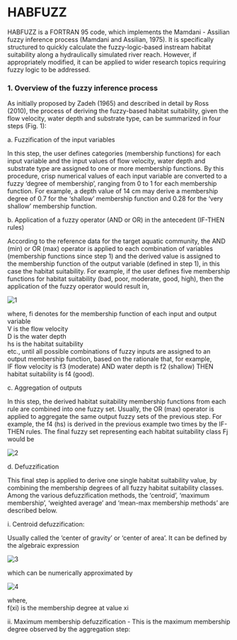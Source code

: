 # HABFUZZ

HABFUZZ is a FORTRAN 95 code, which implements the Mamdani - Assilian fuzzy inference process (Mamdani and Assilian, 1975). It is specifically structured to quickly calculate the fuzzy-logic-based instream habitat suitability along a hydraulically simulated river reach. However, if appropriately modified, it can be applied to wider research topics requiring fuzzy logic to be addressed.

### 1. Overview of the fuzzy inference process

As initially proposed by Zadeh (1965) and described in detail by Ross (2010), the process of deriving the fuzzy-based habitat suitability, given the flow velocity, water depth and substrate type, can be summarized in four steps (Fig. 1):

a. Fuzzification of the input variables
  
In this step, the user defines categories (membership functions) for each input variable and the input values of flow velocity, water depth and substrate type are assigned to one or more membership functions. By this procedure, crisp numerical values of each input variable are converted to a fuzzy ‘degree of membership’, ranging from 0 to 1 for each membership function. For example, a depth value of 14 cm may derive a membership degree of 0.7 for the ‘shallow’ membership function and 0.28 for the ‘very shallow’ membership function.

b. Application of a fuzzy operator (AND or OR) in the antecedent (IF-THEN rules)
  
According to the reference data for the target aquatic community, the AND (min) or OR (max) operator is applied to each combination of variables (membership functions since step 1) and the derived value is assigned to the membership function of the output variable (defined in step 1), in this case the habitat suitability. For example, if the user defines five membership functions for habitat suitability (bad, poor, moderate, good, high), then the application of the fuzzy operator would result in,

![1](https://cloud.githubusercontent.com/assets/21544603/18666875/c7f1fcce-7f36-11e6-8da5-9a8c657c6eea.png)

where,
fi denotes for the membership function of each input and output variable  
V is the flow velocity  
D is the water depth  
hs is the habitat suitability  
etc., until all possible combinations of fuzzy inputs are assigned to an output membership function, based on the rationale that, for example,  
IF flow velocity is f3 (moderate) AND water depth is f2 (shallow) THEN habitat suitability is f4 (good).

c. Aggregation of outputs

In this step, the derived habitat suitability membership functions from each rule are combined into one fuzzy set. Usually, the OR (max) operator is applied to aggregate the same output fuzzy sets of the previous step. For example, the f4 (hs) is derived in the previous example two times by the IF-THEN rules. The final fuzzy set representing each habitat suitability class Fj would be

![2](https://cloud.githubusercontent.com/assets/21544603/18667370/f0c043fc-7f38-11e6-9f21-ffd84db5a963.png)

d. Defuzzification

This final step is applied to derive one single habitat suitability value, by combining the membership degrees of all fuzzy habitat suitability classes. Among the various defuzzification methods, the ‘centroid’, ‘maximum membership’, ‘weighted average’ and ‘mean-max membership methods’ are described below.


i. Centroid defuzzification:

Usually called the ‘center of gravity’ or ‘center of area’. It can be defined by the algebraic expression

![3](https://cloud.githubusercontent.com/assets/21544603/18667467/5b1d364c-7f39-11e6-9a3f-d54895c8bfe9.png)

which can be numerically approximated by

![4](https://cloud.githubusercontent.com/assets/21544603/18667566/cf67178e-7f39-11e6-87ab-d050e6e49c13.png)

where,  
f(xi) is the membership degree at value xi  

ii. Maximum membership defuzzification - This is the maximum membership degree observed by the aggregation step:


